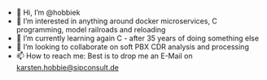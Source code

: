 - 👋 Hi, I’m @hobbiek
- 👀 I’m interested in anything around docker microservices, C programming, model railroads and reloading
- 🌱 I’m currently learning again C - after 35 years of doing something else
- 💞️ I’m looking to collaborate on soft PBX CDR analysis and processing
- 📫 How to reach me: Best is to drop me an E-Mail on karsten.hobbie@sipconsult.de

<!---
hobbiek/hobbiek is a ✨ special ✨ repository because its `README.md` (this file) appears on your GitHub profile.
You can click the Preview link to take a look at your changes.
--->

